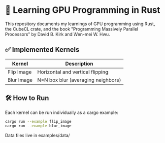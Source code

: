 # 🧠 Learning GPU Programming in Rust

This repository documents my learnings of GPU programming using Rust, the CubeCL crate, and the book "Programming Massively Parallel Processors" by David B. Kirk and Wen-mei W. Hwu.

## ✅ Implemented Kernels

| Kernel     | Description                        |
| ---------- | ---------------------------------- |
| Flip Image | Horizontal and vertical flipping   |
| Blur Image | N×N box blur (averaging neighbors) |

## 🛠 How to Run

Each kernel can be run individually as a cargo example:

```bash
cargo run --example flip_image
cargo run --example blur_image
```

Data files live in examples/data/
